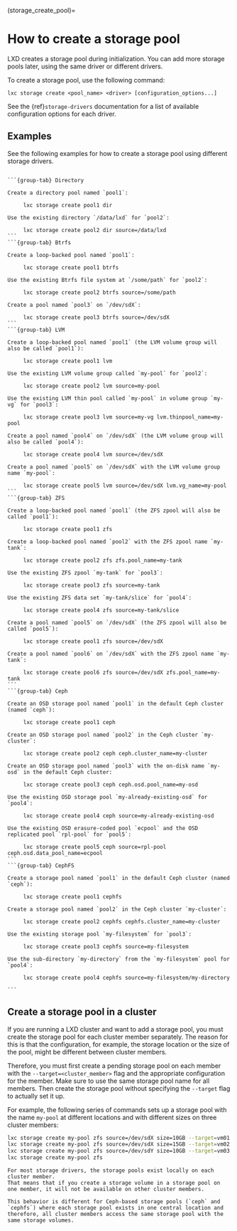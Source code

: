 (storage_create_pool)=
# How to create a storage pool

LXD creates a storage pool during initialization.
You can add more storage pools later, using the same driver or different drivers.

To create a storage pool, use the following command:

    lxc storage create <pool_name> <driver> [configuration_options...]

See the {ref}`storage-drivers` documentation for a list of available configuration options for each driver.

## Examples

See the following examples for how to create a storage pool using different storage drivers.

````{tabs}

```{group-tab} Directory

Create a directory pool named `pool1`:

     lxc storage create pool1 dir

Use the existing directory `/data/lxd` for `pool2`:

     lxc storage create pool2 dir source=/data/lxd
```
```{group-tab} Btrfs

Create a loop-backed pool named `pool1`:

     lxc storage create pool1 btrfs

Use the existing Btrfs file system at `/some/path` for `pool2`:

     lxc storage create pool2 btrfs source=/some/path

Create a pool named `pool3` on `/dev/sdX`:

     lxc storage create pool3 btrfs source=/dev/sdX
```
```{group-tab} LVM

Create a loop-backed pool named `pool1` (the LVM volume group will also be called `pool1`):

     lxc storage create pool1 lvm

Use the existing LVM volume group called `my-pool` for `pool2`:

     lxc storage create pool2 lvm source=my-pool

Use the existing LVM thin pool called `my-pool` in volume group `my-vg` for `pool3`:

     lxc storage create pool3 lvm source=my-vg lvm.thinpool_name=my-pool

Create a pool named `pool4` on `/dev/sdX` (the LVM volume group will also be called `pool4`):

     lxc storage create pool4 lvm source=/dev/sdX

Create a pool named `pool5` on `/dev/sdX` with the LVM volume group name `my-pool`:

     lxc storage create pool5 lvm source=/dev/sdX lvm.vg_name=my-pool
```
```{group-tab} ZFS

Create a loop-backed pool named `pool1` (the ZFS zpool will also be called `pool1`):

     lxc storage create pool1 zfs

Create a loop-backed pool named `pool2` with the ZFS zpool name `my-tank`:

     lxc storage create pool2 zfs zfs.pool_name=my-tank

Use the existing ZFS zpool `my-tank` for `pool3`:

     lxc storage create pool3 zfs source=my-tank

Use the existing ZFS data set `my-tank/slice` for `pool4`:

     lxc storage create pool4 zfs source=my-tank/slice

Create a pool named `pool5` on `/dev/sdX` (the ZFS zpool will also be called `pool5`):

     lxc storage create pool1 zfs source=/dev/sdX

Create a pool named `pool6` on `/dev/sdX` with the ZFS zpool name `my-tank`:

     lxc storage create pool6 zfs source=/dev/sdX zfs.pool_name=my-tank
```
```{group-tab} Ceph

Create an OSD storage pool named `pool1` in the default Ceph cluster (named `ceph`):

     lxc storage create pool1 ceph

Create an OSD storage pool named `pool2` in the Ceph cluster `my-cluster`:

     lxc storage create pool2 ceph ceph.cluster_name=my-cluster

Create an OSD storage pool named `pool3` with the on-disk name `my-osd` in the default Ceph cluster:

     lxc storage create pool3 ceph ceph.osd.pool_name=my-osd

Use the existing OSD storage pool `my-already-existing-osd` for `pool4`:

     lxc storage create pool4 ceph source=my-already-existing-osd

Use the existing OSD erasure-coded pool `ecpool` and the OSD replicated pool `rpl-pool` for `pool5`:

     lxc storage create pool5 ceph source=rpl-pool ceph.osd.data_pool_name=ecpool
```
```{group-tab} CephFS

Create a storage pool named `pool1` in the default Ceph cluster (named `ceph`):

     lxc storage create pool1 cephfs

Create a storage pool named `pool2` in the Ceph cluster `my-cluster`:

     lxc storage create pool2 cephfs cephfs.cluster_name=my-cluster

Use the existing storage pool `my-filesystem` for `pool3`:

     lxc storage create pool3 cephfs source=my-filesystem

Use the sub-directory `my-directory` from the `my-filesystem` pool for `pool4`:

     lxc storage create pool4 cephfs source=my-filesystem/my-directory

```
````

## Create a storage pool in a cluster

If you are running a LXD cluster and want to add a storage pool, you must create the storage pool for each cluster member separately.
The reason for this is that the configuration, for example, the storage location or the size of the pool, might be different between cluster members.

Therefore, you must first create a pending storage pool on each member with the `--target=<cluster_member>` flag and the appropriate configuration for the member.
Make sure to use the same storage pool name for all members.
Then create the storage pool without specifying the `--target` flag to actually set it up.

For example, the following series of commands sets up a storage pool with the name `my-pool` at different locations and with different sizes on three cluster members:

```bash
lxc storage create my-pool zfs source=/dev/sdX size=10GB --target=vm01
lxc storage create my-pool zfs source=/dev/sdX size=15GB --target=vm02
lxc storage create my-pool zfs source=/dev/sdY size=10GB --target=vm03
lxc storage create my-pool zfs
```

```{note}
For most storage drivers, the storage pools exist locally on each cluster member.
That means that if you create a storage volume in a storage pool on one member, it will not be available on other cluster members.

This behavior is different for Ceph-based storage pools (`ceph` and `cephfs`) where each storage pool exists in one central location and therefore, all cluster members access the same storage pool with the same storage volumes.
```
